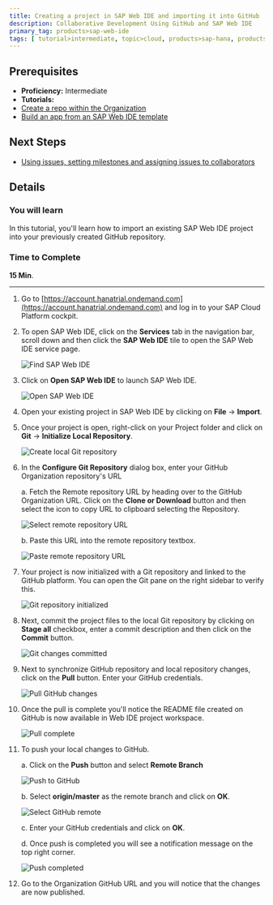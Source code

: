 ```yaml
---
title: Creating a project in SAP Web IDE and importing it into GitHub
description: Collaborative Development Using GitHub and SAP Web IDE
primary_tag: products>sap-web-ide
tags: [ tutorial>intermediate, topic>cloud, products>sap-hana, products>sap-web-ide, products>sap-cloud-platform ]
---
```

## Prerequisites  
 - **Proficiency:** Intermediate
 - **Tutorials:**
  - [Create a repo within the Organization](https://www.sap.com/developer/tutorials/webide-github-create-git-repo.html)
  - [Build an app from an SAP Web IDE template](https://www.sap.com/developer/tutorials/hcp-template-mobile-web-app.html)

## Next Steps
 - [Using issues, setting milestones and assigning issues to collaborators](https://www.sap.com/developer/tutorials/webide-github-issues-milestones.html)

## Details
### You will learn  
In this tutorial, you'll learn how to import an existing SAP Web IDE project into your previously created GitHub repository.

### Time to Complete
**15 Min**.

---

1. Go to [https://account.hanatrial.ondemand.com](https://account.hanatrial.ondemand.com) and log in to your SAP Cloud Platform cockpit.

2. To open SAP Web IDE, click on the **Services** tab in the navigation bar, scroll down and then click the **SAP Web IDE** tile to open the SAP Web IDE service page.

    ![Find SAP Web IDE](p3_2.png)

3. Click on **Open SAP Web IDE** to launch SAP Web IDE.

    ![Open SAP Web IDE](p3_3.png)

4. Open your existing project in SAP Web IDE by clicking on **File** &rarr; **Import**.

5. Once your project is open, right-click on your Project folder and click on **Git** &rarr; **Initialize Local Repository**.

    ![Create local Git repository](p3_5.png)

6. In the **Configure Git Repository** dialog box, enter your GitHub Organization repository's URL

    a. Fetch the Remote repository URL by heading over to the GitHub Organization URL. Click on the **Clone or Download** button and then select the icon to copy URL to clipboard selecting the Repository.

    ![Select remote repository URL](p3_6a.png)

    b. Paste this URL into the remote repository textbox.

    ![Paste remote repository URL](p3_6b.png)

7. Your project is now initialized with a Git repository and linked to the GitHub platform. You can open the Git pane on the right sidebar to verify this.

    ![Git repository initialized](p3_7.png)

8. Next, commit the project files to the local Git repository by clicking on **Stage all** checkbox, enter a commit description and then click on the **Commit** button.

    ![Git changes committed](p3_8.png)

9. Next to synchronize GitHub repository and local repository changes, click on the **Pull** button. Enter your GitHub credentials.

    ![Pull GitHub changes](p3_9.png)

10. Once the pull is complete you'll notice the README file created on GitHub is now available in Web IDE project workspace.

    ![Pull complete](p3_10.png)

11. To push your local changes to GitHub.

    a. Click on the **Push** button and select **Remote Branch**

    ![Push to GitHub](p3_11a.png)

    b. Select **origin/master** as the remote branch and click on **OK**.

    ![Select GitHub remote](p3_11b.png)

    c. Enter your GitHub credentials and click on **OK**.

    d. Once push is completed you will see a notification message on the top right corner.

    ![Push completed](p3_11d.png)

12. Go to the Organization GitHub URL and you will notice that the changes are now published.


